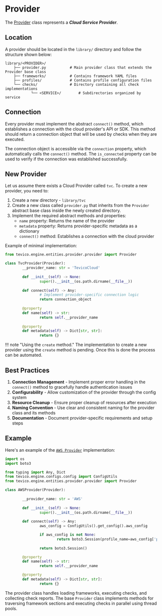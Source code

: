 # Provider

The [Provider](https://github.com/comprinnotech/tevico-community/blob/8af9e0596f1b010712c657d12cacdf86888bbdf3/tevico/engine/entities/provider/provider.py#L15) class represents a ***Cloud Service Provider***. 

## Location

A provider should be located in the `library/` directory and follow the structure shown below:

```
library/<PROVIDER>/
    ├── provider.py           # Main provider class that extends the Provider base class
    ├── frameworks/           # Contains framework YAML files
    ├── profiles/             # Contains profile configuration files
    └── checks/               # Directory containing all check implementations
            └── <SERVICE>/        # Subdirectories organized by service
```

## Connection

Every provider must implement the abstract `connect()` method, which establishes a connection with the cloud provider's API or SDK. This method should return a connection object that will be used by checks when they are executed.

The connection object is accessible via the `connection` property, which automatically calls the `connect()` method. The `is_connected` property can be used to verify if the connection was established successfully.

## New Provider

Let us assume there exists a Cloud Provider called `tvc`. To create a new provider, you need to:

1. Create a new directory - `library/tvc`
2. Create a new class called `provider.py` that inherits from the `Provider` abstract base class inside the newly created directory.
3. Implement the required abstract methods and properties:
     - `name` property: Returns the name of the provider
     - `metadata` property: Returns provider-specific metadata as a dictionary
     - `connect()` method: Establishes a connection with the cloud provider

Example of minimal implementation:

```python
from tevico.engine.entities.provider.provider import Provider

class TvcProvider(Provider):
        __provider_name: str = 'TevicoCloud'
        
        def __init__(self) -> None:
                super().__init__(os.path.dirname(__file__))
        
        def connect(self) -> Any:
                # Implement provider-specific connection logic
                return connection_object
        
        @property
        def name(self) -> str:
                return self.__provider_name
        
        @property
        def metadata(self) -> Dict[str, str]:
                return {}
```

!!! note "Using the `create` method."
    The implementation to create a new provider using the `create` method is pending. Once this is done the process can be automated.

## Best Practices

1. **Connection Management** - Implement proper error handling in the `connect()` method to gracefully handle authentication issues
2. **Configurability** - Allow customization of the provider through the config system
3. **Resource Cleanup** - Ensure proper cleanup of resources after execution
4. **Naming Convention** - Use clear and consistent naming for the provider class and its methods
5. **Documentation** - Document provider-specific requirements and setup steps

## Example

Here's an example of the [`AWS Provider`](https://github.com/comprinnotech/tevico-community/blob/8af9e0596f1b010712c657d12cacdf86888bbdf3/library/aws/provider.py#L9) implementation:

```python
import os
import boto3

from typing import Any, Dict
from tevico.engine.configs.config import ConfigUtils
from tevico.engine.entities.provider.provider import Provider

class AWSProvider(Provider):
        
        __provider_name: str = 'AWS'
        
        def __init__(self) -> None:
                super().__init__(os.path.dirname(__file__))
        
        def connect(self) -> Any:
                aws_config = ConfigUtils().get_config().aws_config

                if aws_config is not None:
                        return boto3.Session(profile_name=aws_config['profile'])
                
                return boto3.Session()

        @property
        def name(self) -> str:
                return self.__provider_name

        @property
        def metadata(self) -> Dict[str, str]:
                return {}
```

The provider class handles loading frameworks, executing checks, and collecting check reports. The base `Provider` class implements methods for traversing framework sections and executing checks in parallel using thread pools.